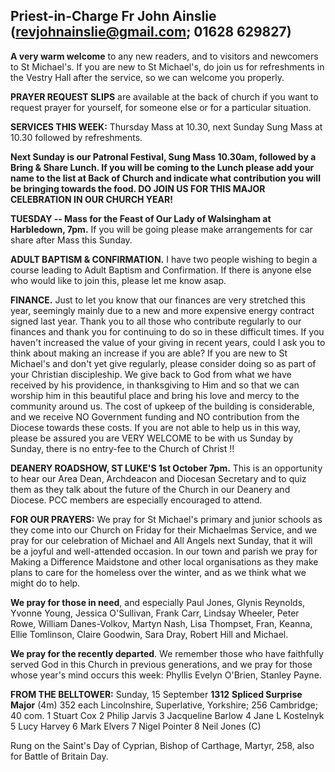 
## Priest-in-Charge Fr John Ainslie ([revjohnainslie@gmail.com](mailto:revjohnainslie@gmail.com); 01628 629827)

**A very warm welcome** to any new readers, and to visitors and
newcomers to St Michael\'s. If you are new to St Michael\'s, do join us
for refreshments in the Vestry Hall after the service, so we can welcome
you properly.

**PRAYER REQUEST SLIPS** are available at the back of church if you want
to request prayer for yourself, for someone else or for a particular
situation.

**SERVICES THIS WEEK:** Thursday Mass at 10.30, next Sunday Sung Mass at
10.30 followed by refreshments.

**Next Sunday is our Patronal Festival, Sung Mass 10.30am, followed by a
Bring & Share Lunch. If you will be coming to the Lunch please add your
name to the list at Back of Church and indicate what contribution you
will be bringing towards the food. DO JOIN US FOR THIS MAJOR CELEBRATION
IN OUR CHURCH YEAR!**

**TUESDAY -- Mass for the Feast of Our Lady of Walsingham at Harbledown,
7pm.** If you will be going please make arrangements for car share after
Mass this Sunday.

**ADULT BAPTISM & CONFIRMATION.** I have two people wishing to begin a
course leading to Adult Baptism and Confirmation. If there is anyone
else who would like to join this, please let me know asap.

**FINANCE.** Just to let you know that our finances are very stretched
this year, seemingly mainly due to a new and more expensive energy
contract signed last year. Thank you to all those who contribute
regularly to our finances and thank you for continuing to do so in these
difficult times. If you haven't increased the value of your giving in
recent years, could I ask you to think about making an increase if you
are able? If you are new to St Michael's and don't yet give regularly,
please consider doing so as part of your Christian discipleship. We give
back to God from what we have received by his providence, in
thanksgiving to Him and so that we can worship him in this beautiful
place and bring his love and mercy to the community around us. The cost
of upkeep of the building is considerable, and we receive NO Government
funding and NO contribution from the Diocese towards these costs. If you
are not able to help us in this way, please be assured you are VERY
WELCOME to be with us Sunday by Sunday, there is no entry-fee to the
Church of Christ !!

**DEANERY ROADSHOW, ST LUKE'S 1st October 7pm.** This is an
opportunity to hear our Area Dean, Archdeacon and Diocesan Secretary and
to quiz them as they talk about the future of the Church in our Deanery
and Diocese. PCC members are especially encouraged to attend.

**FOR OUR PRAYERS:** We pray for St Michael's primary and junior schools
as they come into our Church on Friday for their Michaelmas Service, and
we pray for our celebration of Michael and All Angels next Sunday, that
it will be a joyful and well-attended occasion. In our town and parish
we pray for Making a Difference Maidstone and other local organisations
as they make plans to care for the homeless over the winter, and as we
think what we might do to help.

**We pray for those in need**, and especially Paul Jones, Glynis
Reynolds, Yvonne Young, Jessica O'Sullivan, Frank Carr, Lindsay Wheeler,
Peter Rowe, William Danes-Volkov, Martyn Nash, Lisa Thompset, Fran,
Keanna, Ellie Tomlinson, Claire Goodwin, Sara Dray, Robert Hill and
Michael.

**We pray for the recently departed**. We remember those who have
faithfully served God in this Church in previous generations, and we
pray for those whose year's mind occurs this week: Phyllis Evelyn
O'Brien, Stanley Payne.

**FROM THE BELLTOWER:** Sunday, 15 September **1312** **Spliced Surprise
Major** (4m) 352 each Lincolnshire, Superlative, Yorkshire; 256 Cambridge;
40 com.  1 Stuart Cox 2 Philip Jarvis 3 Jacqueline Barlow 4 Jane L
Kostelnyk 5 Lucy Harvey 6 Mark Elvers 7 Nigel Pointer 8 Neil Jones (C)

Rung on the Saint\'s Day of Cyprian, Bishop of Carthage, Martyr, 258,
also for Battle of Britain Day.
